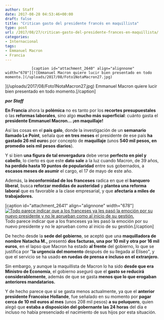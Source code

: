 ```yaml
---
author: Staff
date: 2017-08-28 04:53:46+00:00
draft: false
title: "Critican gasto del presidente francés en maquillista"
type: post
url: /2017/08/27/critican-gasto-del-presidente-frances-en-maquillista/
categories:
- Internacional
tags:
- Emmanuel Macron
- Francia
---
```



				[caption id="attachment_2640" align="alignnone" width="678"][![Emmanuel Macron quiere lucir bien presentado en todo momento.](/uploads/2017/08/Foto1NotaMacron27.jpg)
](/uploads/2017/08/Foto1NotaMacron27.jpg) Emmanuel Macron quiere lucir bien presentado en todo momento.[/caption]

_**por Staff**_

**En Francia** ahora la **polémica** no es tanto por los **recortes presupuestales** o las **reformas laborales**, sino algo **mucho más superficial**: cuánto gasta el **presidente Emmanuel Macron… ¡en maquillaje!**

Así las cosas en el **país galo**, donde la investigación de un **semanario llamado Le Point**, señala que **en tres meses** el presidente de ese país **ha gastado 26 mil euro**s por concepto de **maquillaje** (unos **540 mil pesos, en promedio seis mil pesos diarios**).

Y si bien **una figura de tal envergadura** debe verse **perfecto en piel y cabello**, lo cierto es que este **dato sale** a la luz cuando Macron, de 39 años, **ha perdido hasta 10 puntos de popularidad** entre sus gobernados, a **escasos meses de asumir** el cargo, el 17 de mayo de este año.

Además, la **inconformidad de los franceses** radica en que el **banquero liberal**, busca **reforzar medidas de austeridad** y **plantea una reforma laboral** que es favorable a la clase empresarial, y que **afectaría a miles de trabajadores.**

[caption id="attachment_2641" align="alignnone" width="678"][![Todo parece indicar que a los franceses ya les pasó la emoción por su nuevo presidente y no le aprueban como al inicio de su gestión.](/uploads/2017/08/Foto2NotaMacron27.jpg)
](/uploads/2017/08/Foto2NotaMacron27.jpg) Todo parece indicar que a los franceses ya les pasó la emoción por su nuevo presidente y no le aprueban como al inicio de su gestión.[/caption]

De hecho desde la **sede del gobierno**, se aceptó que una **maquilladora de nombre Natacha M.,** presentó **dos facturas, una por 10 mil y otra por 16 mil euros**, en el lapso que Macron ha estado **al frente** del gobierno, lo que se justifica por "**la urgencia del momento** después de su llegada al Elíseo", y que el servicio se ha usado **en ruedas de prensa e incluso en el extranjero.**

Sin embargo, y aunque la maquillista de Macron lo ha sido **desde que era Ministro de Economía**, el gobierno aseguró que el **gasto se reducirá considerablemente**, además de que se gasta **menos que lo que erogaban anteriores mandatarios.**

Y de hecho parece que sí se gasta menos actualmente, ya que el **anterior presidente Francoise Hollande**, fue señalado en su momento por **pagar cerca de 10 mil euros al mes** (unos 208 mil pesos) **a su peluquero**, quien alegó que **estaba a disposición del gobernante las 24 horas** del día e incluso no había presenciado el nacimiento de sus hijos por esta situación.		
